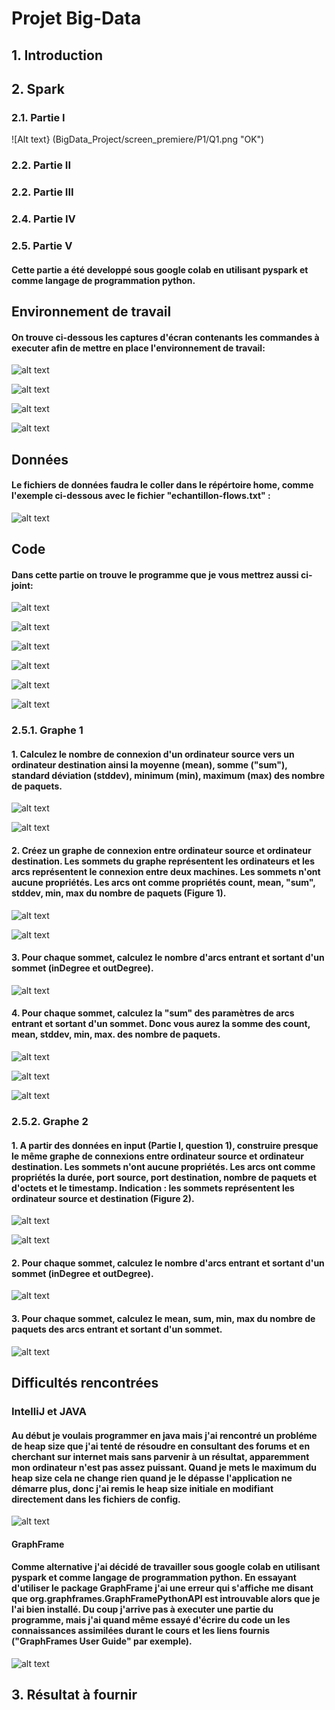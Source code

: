# Projet Big-Data


## 1. Introduction

## 2. Spark

### 2.1. Partie I

![Alt text} (BigData_Project/screen_premiere/P1/Q1.png "OK")
### 2.2. Partie II

### 2.2. Partie III

### 2.4. Partie IV

### 2.5. Partie V

#### Cette partie a été developpé sous google colab en utilisant pyspark et comme langage de programmation python.

## Environnement de travail

#### On trouve ci-dessous les captures d'écran contenants les commandes à executer afin de mettre en place l'environnement de travail:

![alt text][logo8]

[logo8]: https://github.com/Tomgalanx/Big-Data/blob/main/BigData_Project/Screen8.png

![alt text][logo9]

[logo9]: https://github.com/Tomgalanx/Big-Data/blob/main/BigData_Project/Screen9.png

![alt text][logo10]

[logo10]: https://github.com/Tomgalanx/Big-Data/blob/main/BigData_Project/Screen10.png

![alt text][logo11]

[logo11]: https://github.com/Tomgalanx/Big-Data/blob/main/BigData_Project/Screen11.png

## Données

#### Le fichiers de données faudra le coller dans le répértoire home, comme l'exemple ci-dessous avec le fichier "echantillon-flows.txt" :

![alt text][logo7]

[logo7]: https://github.com/Tomgalanx/Big-Data/blob/main/BigData_Project/Screen7.png

## Code

#### Dans cette partie on trouve le programme que je vous mettrez aussi ci-joint:

![alt text][logo12]

[logo12]: https://github.com/Tomgalanx/Big-Data/blob/main/BigData_Project/Screen12.png

![alt text][logo13]

[logo13]: https://github.com/Tomgalanx/Big-Data/blob/main/BigData_Project/Screen13.png

![alt text][logo14]

[logo14]: https://github.com/Tomgalanx/Big-Data/blob/main/BigData_Project/Screen14.png

![alt text][logo15]

[logo15]: https://github.com/Tomgalanx/Big-Data/blob/main/BigData_Project/Screen15.png

![alt text][logo16]

[logo16]: https://github.com/Tomgalanx/Big-Data/blob/main/BigData_Project/Screen16.png

![alt text][logo17]

[logo17]: https://github.com/Tomgalanx/Big-Data/blob/main/BigData_Project/Screen17.png

### 2.5.1. Graphe 1
#### 1. Calculez le nombre de connexion d'un ordinateur source vers un ordinateur destination ainsi la moyenne (mean), somme ("sum"), standard déviation (stddev), minimum (min), maximum (max) des nombre de paquets.

![alt text][logo1]

[logo1]: https://github.com/Tomgalanx/Big-Data/blob/main/BigData_Project/Screen1.png

![alt text][logo2]

[logo2]: https://github.com/Tomgalanx/Big-Data/blob/main/BigData_Project/Screen2.png

#### 2. Créez un graphe de connexion entre ordinateur source et ordinateur destination. Les sommets du graphe représentent les ordinateurs et les arcs représentent le connexion entre deux machines. Les sommets n'ont aucune propriétés. Les arcs ont comme propriétés count, mean, "sum", stddev, min, max du nombre de paquets (Figure 1).

![alt text][logo3]

[logo3]: https://github.com/Tomgalanx/Big-Data/blob/main/BigData_Project/Screen3.png

![alt text][logo4]

[logo4]: https://github.com/Tomgalanx/Big-Data/blob/main/BigData_Project/Screen4.png

#### 3. Pour chaque sommet, calculez le nombre d'arcs entrant et sortant d'un sommet (inDegree et outDegree).

![alt text][logo20]

[logo20]: https://github.com/Tomgalanx/Big-Data/blob/main/BigData_Project/Screen20.png

#### 4. Pour chaque sommet, calculez la "sum" des paramètres de arcs entrant et sortant d'un sommet. Donc vous aurez la somme des count, mean, stddev, min, max. des nombre de paquets.
![alt text][logo21]

[logo21]: https://github.com/Tomgalanx/Big-Data/blob/main/BigData_Project/Screen21.png

![alt text][logo15]

[logo15]: https://github.com/Tomgalanx/Big-Data/blob/main/BigData_Project/Screen15.png

![alt text][logo22]

[logo22]: https://github.com/Tomgalanx/Big-Data/blob/main/BigData_Project/Screen22.png

### 2.5.2. Graphe 2
#### 1. A partir des données en input (Partie I, question 1), construire presque le même graphe de connexions entre ordinateur source et ordinateur destination. Les sommets n'ont aucune propriétés. Les arcs ont comme propriétés la durée, port source, port destination, nombre de paquets et d'octets et le timestamp. Indication : les sommets représentent les ordinateur source et destination (Figure 2).

![alt text][logo5]

[logo5]: https://github.com/Tomgalanx/Big-Data/blob/main/BigData_Project/Screen5.png

![alt text][logo6]

[logo6]: https://github.com/Tomgalanx/Big-Data/blob/main/BigData_Project/Screen6.png

#### 2. Pour chaque sommet, calculez le nombre d'arcs entrant et sortant d'un sommet (inDegree et outDegree).

![alt text][logo20]

[logo20]: https://github.com/Tomgalanx/Big-Data/blob/main/BigData_Project/Screen20.png

#### 3. Pour chaque sommet, calculez le mean, sum, min, max du nombre de paquets des arcs entrant et sortant d'un sommet.

![alt text][logo23]

[logo23]: https://github.com/Tomgalanx/Big-Data/blob/main/BigData_Project/Screen23.png

## Difficultés rencontrées

### IntelliJ et JAVA

#### Au début je voulais programmer en java mais j'ai rencontré un probléme de heap size que j'ai tenté de résoudre en consultant des forums et en cherchant sur internet mais sans parvenir à un résultat, apparemment mon ordinateur n'est pas assez puissant. Quand je mets le maximum du heap size cela ne change rien quand je le dépasse l'application ne démarre plus, donc j'ai remis le heap size initiale en modifiant directement dans les fichiers de config.

![alt text][logo19]

[logo19]: https://github.com/Tomgalanx/Big-Data/blob/main/BigData_Project/Screen19.png

#### GraphFrame

#### Comme alternative j'ai décidé de travailler sous google colab en utilisant pyspark et comme langage de programmation python. En essayant d'utiliser le package GraphFrame j'ai une erreur qui s'affiche me disant que org.graphframes.GraphFramePythonAPI est introuvable alors que je l'ai bien installé. Du coup j'arrive pas à executer une partie du programme, mais j'ai quand même essayé d'écrire du code un les connaissances assimilées durant le cours et les liens fournis ("GraphFrames User Guide" par exemple).

![alt text][logo18]

[logo18]: https://github.com/Tomgalanx/Big-Data/blob/main/BigData_Project/Screen18.png

## 3. Résultat à fournir
